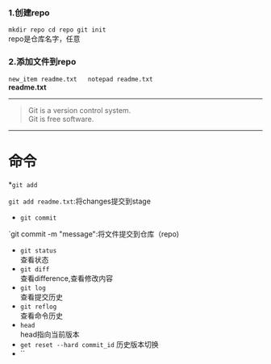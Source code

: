 ### 1.创建repo

`mkdir repo
cd repo
git init`  
repo是仓库名字，任意
### 2.添加文件到repo
`new_item readme.txt  
notepad readme.txt
`  
**readme.txt**
***
>Git is a version control system.  
Git is free software.
***




# 命令
*` git add `  

`git add readme.txt`:将changes提交到stage  

* `git commit ` 

`git commit -m "message":将文件提交到仓库（repo)  

* `git status`  
查看状态
* `git diff `  
查看difference,查看修改内容
* `git log`  
查看提交历史
* `git reflog`  
查看命令历史
* `head`  
head指向当前版本
* `get reset --hard commit_id`
历史版本切换
* ``




